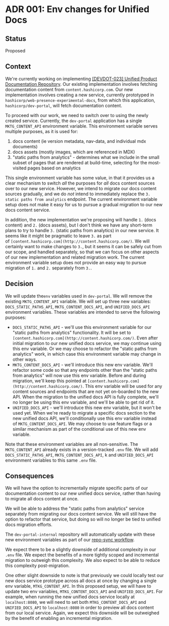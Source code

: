 # ADR 001: Env changes for Unified Docs

## Status

Proposed

## Context

We're currently working on implementing [[DEVDOT-023] Unified Product Documentation Repository](https://go.hashi.co/rfc/devdot-023). Our existing implementation involves fetching documentation content from `content.hashicorp.com`. Our new implementation involves creating a new service, currently prototyped in `hashicorp/web-presence-experimental-docs`, from which this application, `hashicorp/dev-portal`, will fetch documentation content.

To proceed with our work, we need to switch over to using the newly created service. Currently, the `dev-portal` application has a single `MKTG_CONTENT_API` environment variable. This environment variable serves multiple purposes, as it is used for:

1. docs content (ie version metadata, nav-data, and individual mdx documents)
2. docs assets (mostly images, which are referenced in MDX)
3. "static paths from analytics" - determines what we include in the small subset of pages that are rendered at build-time, selecting for the most-visited pages based on analytics

This single environment variable has some value, in that it provides us a clear mechanism to switch _all_ the purposes for _all_ docs content sources over to our new service. However, we intend to migrate our docs content sources gradually, and we do _not_ intend to immediately replace the `3. static paths from analytics` endpoint. The current environment variable setup does not make it easy for us to pursue a gradual migration to our new docs content service.

In addition, the new implementation we're proposing will handle `1.` (docs content) and `2.` (docs assets), but I don't think we have any short-term plans to try to handle `3.` (static paths from analytics) in our new service. It seems like it might be pragmatic to leave `3.` as part of `[content.hashicorp.com](http://content.hashicorp.com/)`. We will certainly want to make changes to `3.`, but it seems it can be safely cut from our scope, and handled separately, so that we can focus on other aspects of our new implementation and related migration work. The current environment variable setup does not provide an easy way to pursue migration of `1.` and `2.` separately from `3.`.

## Decision

We will update the`env` variables used in `dev-portal`. We will remove the existing `MKTG_CONTENT_API` variable. We will set up three new variables: `DOCS_STATIC_PATHS_API`, `MKTG_CONTENT_DOCS_API`, and `UNIFIED_DOCS_API` environment variables. These variables are intended to serve the following purposes:

- `DOCS_STATIC_PATHS_API` - we'll use this environment variable for our "static paths from analytics" functionality. It will be set to `[content.hashicorp.com](http://content.hashicorp.com/)`. Even after initial migration to our new unified docs service, we may continue using this env variable. Or we may choose to refactor the "static paths from analytics" work, in which case this environment variable may change in other ways.
- `MKTG_CONTENT_DOCS_API` - we'll introduce this new env variable. We'll refactor some code so that any endpoints other than the "static paths from analytics" will now use this env variable. Before and during migration, we'll keep this pointed at `[content.hashicorp.com](http://content.hashicorp.com/)`. This env variable will be used for any content sources and endpoints that are not yet on-boarded to the new API. When the migration to the unified docs API is fully complete, we'll no longer be using this env variable, and we'll be able to get rid of it.
- `UNIFIED_DOCS_API` - we'll introduce this new env variable, but it won't be used yet. When we're ready to migrate a specific docs section to the new unified docs API, we'll conditionally use this env variable instead of `MKTG_CONTENT_DOCS_API`. We may choose to use feature flags or a similar mechanism as part of the conditional use of this new env variable.

Note that these environment variables are all non-sensitive. The `MKTG_CONTENT_API` already exists in a version-tracked `.env` file. We will add `DOCS_STATIC_PATHS_API`, `MKTG_CONTENT_DOCS_API`, k and `UNIFIED_DOCS_API` environment variables to this same `.env` file.

## Consequences

We will have the option to incrementally migrate specific parts of our documentation content to our new unified docs service, rather than having to migrate all docs content at once.

We will be able to address the "static paths from analytics" service separately from migrating our docs content service. We will still have the option to refactor that service, but doing so will no longer be tied to unified docs migration efforts.

The `dev-portal-internal` repository will automatically update with these new environment variables as part of our [repo-sync workflow](https://github.com/hashicorp/dev-portal/blob/main/.github/workflows/repo-sync.yml).

We expect there to be a slightly downside of additional complexity in our `.env` file. We expect the benefits of a more tightly scoped and incremental migration to outweigh this complexity. We also expect to be able to reduce this complexity post-migration.

One other slight downside to note is that previously we could locally test our new docs service prototype across all docs at once by changing a single env variable, `MTKG_CONTENT_API`. In this proposed setup, we will have to update two env variables, `MTKG_CONTENT_DOCS_API` and `UNIFIED_DOCS_API`. For example, when running the new unified docs service locally at `localhost:8080`, we will need to set both `MTKG_CONTENT_DOCS_API` and `UNIFIED_DOCS_API` to `localhost:8080` in order to preview all docs content from our local service. Again, we expect this downside will be outweighed by the benefit of enabling an incremental migration.
